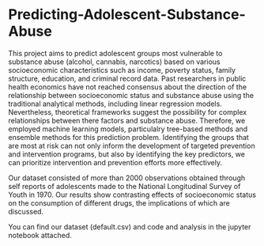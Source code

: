 # Predicting-Adolescent-Substance-Abuse

This project aims to predict adolescent groups most vulnerable to substance abuse (alcohol, cannabis, narcotics) based on various socioeconomic characteristics such as income, poverty status, family structure, education, and criminal record data. Past researchers in public health economics have not reached consensus about the direction of the relationship between socioeconomic status and substance abuse using the traditional analytical methods, including linear regression models. Nevertheless, theoretical frameworks suggest the possibility for complex relationships between there factors and substance abuse. Therefore, we employed machine learning models, particulalry tree-based methods and ensemble methods for this prediction problem. Identifying the groups that are most at risk can not only inform the development of targeted prevention and intervention programs, but also by identifying the key predictors, we can prioritize intervention and prevention efforts more effectively. 

Our dataset consisted of more than 2000 observations obtained through self reports of adolescents made to the National Longitudinal Survey of Youth in 1970. Our results show contrasting effects of socioeconomic status on the consumption of different drugs, the implications of which are discussed.

You can find our dataset (default.csv) and code and analysis in the jupyter notebook attached.
